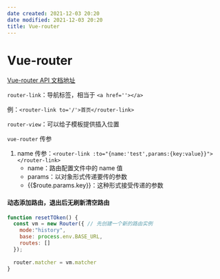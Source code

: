 ```yaml
---
date created: 2021-12-03 20:20
date modified: 2021-12-03 20:20
title: Vue-router
---
```

# Vue-router

[Vue-router API 文档地址](https://router.vuejs.org/zh/api/#router-link)

`router-link`：导航标签，相当于 `<a href=''></a>`

例：`<router-link to='/'>首页</router-link>`

`router-view`：可以给子模板提供插入位置

`vue-router` 传参

1. name 传参：`<router-link :to="{name:'test',params:{key:value}}"></router-link>`
   - name：路由配置文件中的 name 值
   - params：以对象形式传递要传的参数
   - {{$route.params.key}}：这种形式接受传递的参数

#### 动态添加路由，退出后无刷新清空路由

```js
function resetTOken() {
  const vm = new Router({ // 先创建一个新的路由实例
    mode:"history",
    base: process.env.BASE_URL,
    routes: []
  });
  
  router.matcher = vm.matcher
}
```



